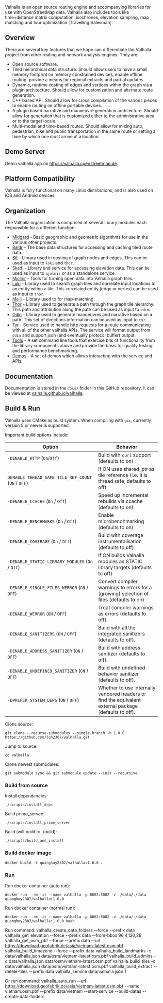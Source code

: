 Valhalla is an open source routing engine and accompanying libraries for use with OpenStreetMap data. Valhalla also includes tools like time+distance matrix computation, isochrones, elevation sampling, map matching and tour optimization (Travelling Salesman).

## Overview

There are several key features that we hope can differentiate the Valhalla project from other routing and network analysis engines. They are:

- Open source software.
- Tiled hierarchical data structure. Should allow users to have a small memory footprint on memory constrained devices, enable offline routing, provide a means for regional extracts and partial updates.
- Dynamic, runtime costing of edges and vertices within the graph via a plugin architecture. Should allow for customization and alternate route generation.
- C++ based API. Should allow for cross compilation of the various pieces to enable routing on offline portable devices.
- A plugin based narrative and manoeuvre generation architecture. Should allow for generation that is customized either to the administrative area or to the target locale.
- Multi-modal and time-based routes. Should allow for mixing auto, pedestrian, bike and public transportation in the same route or setting a time by which one must arrive at a location.

## Demo Server

Demo valhalla app on https://valhalla.openstreetmap.de.

## Platform Compatibility

Valhalla is fully functional on many Linux distributions, and is also used on iOS and Android devices.

## Organization

The Valhalla organization is comprised of several library modules each responsible for a different function:

- [Midgard](https://github.com/valhalla/valhalla/tree/master/valhalla/midgard) - Basic geographic and geometric algorithms for use in the various other projects.
- [Baldr](https://github.com/valhalla/valhalla/tree/master/valhalla/baldr) - The base data structures for accessing and caching tiled route data.
- [Sif](https://github.com/valhalla/valhalla/tree/master/valhalla/sif) - Library used in costing of graph nodes and edges. This can be used as input to `loki` and `thor`.
- [Skadi](https://github.com/valhalla/valhalla/tree/master/valhalla/skadi) - Library and service for accessing elevation data. This can be used as input to `mjolnir` or as a standalone service.
- [Mjolnir](https://github.com/valhalla/valhalla/tree/master/valhalla/mjolnir) - Tools for turning open data into Valhalla graph tiles.
- [Loki](https://github.com/valhalla/valhalla/tree/master/valhalla/loki) - Library used to search graph tiles and correlate input locations to an entity within a tile. This correlated entity (edge or vertex) can be used as input to `thor`.
- [Meili](https://github.com/valhalla/valhalla/tree/master/valhalla/meili) - Library used to for map-matching.
- [Thor](https://github.com/valhalla/valhalla/tree/master/valhalla/thor) - Library used to generate a path through the graph tile hierarchy. This path and attribution along the path can be used as input to `odin`.
- [Odin](https://github.com/valhalla/valhalla/tree/master/valhalla/odin) - Library used to generate manoeuvres and narrative based on a path. This set of directions information can be used as input to `tyr`.
- [Tyr](https://github.com/valhalla/valhalla/tree/master/valhalla/tyr) - Service used to handle http requests for a route communicating with all of the other valhalla APIs. The service will format output from `odin` and support json (and eventually protocol buffer) output.
- [Tools](https://github.com/valhalla/valhalla/tree/master/src) - A set command line tools that exercise bits of functionality from the library components above and provide the basis for quality testing and performance benchmarking.
- [Demos](https://github.com/valhalla/demos) - A set of demos which allows interacting with the service and APIs.

## Documentation

Documentation is stored in the `docs/` folder in this GitHub repository. It can be viewed at [valhalla.github.io/valhalla](https://valhalla.github.io/valhalla).

## Build & Run

Valhalla uses CMake as build system. When compiling with `gcc`, currently version 5 or newer is supported.

Important build options include:

| Option                                               | Behavior                                                                                                      |
| ---------------------------------------------------- | ------------------------------------------------------------------------------------------------------------- |
| `-DENABLE_HTTP` (`On`/`Off`)                         | Build with `curl` support (defaults to on)                                                                    |
| `-DENABLE_THREAD_SAFE_TILE_REF_COUNT` (`ON` / `OFF`) | If ON uses shared_ptr as tile reference (i.e. it is thread safe, defaults to off)                             |
| `-DENABLE_CCACHE` (`On` / `Off`)                     | Speed up incremental rebuilds via ccache (defaults to on)                                                     |
| `-DENABLE_BENCHMARKS` (`On` / `Off`)                 | Enable microbenchmarking (defaults to on)                                                                     |
| `-DENABLE_COVERAGE` (`On` / `Off`)                   | Build with coverage instrumentalisation (defaults to off)                                                     |
| `-DENABLE_STATIC_LIBRARY_MODULES` (`On` / `Off`)     | If ON builds Valhalla modules as STATIC library targets (defaults to off)                                     |
| `-DENABLE_SINGLE_FILES_WERROR` (`ON` / `OFF`)        | Convert compiler warnings to errors for a (growing) selection of files (defaults to on)                       |
| `-DENABLE_WERROR` (`ON` / `OFF`)                     | Treat compiler warnings as errors (defaults to off).                                                          |
| `-DENABLE_SANITIZERS` (`ON` / `OFF`)                 | Build with all the integrated sanitizers (defaults to off).                                                   |
| `-DENABLE_ADDRESS_SANITIZER` (`ON` / `OFF`)          | Build with address sanitizer (defaults to off).                                                               |
| `-DENABLE_UNDEFINED_SANITIZER` (`ON` / `OFF`)        | Build with undefined behavior sanitizer (defaults to off).                                                    |
| `-DPREFER_SYSTEM_DEPS` (`ON` / `OFF`)                | Whether to use internally vendored headers or find the equivalent external package (defaults to off).         |

Clone source:

    git clone --recurse-submodules --single-branch -b 1.0.0 https://github.com/lqh2307/valhalla.git

Jump to source:

    cd valhalla

Clone newest submodules:

    git submodule sync && git submodule update --init --recursive

### Build from source

Install dependencies:

    ./scripts/install_deps

Build prime_servce:

    ./scripts/install_prime_server

Build (will build to ./build):

    ./scripts/build_and_install

### Build docker image

    docker build -t quanghuy2307/valhalla:1.0.0 .

### Run

Run docker container (auto run):

    docker run --rm -it --name valhalla -p 8002:8002 -v ./data/:/data quanghuy2307/valhalla:1.0.0

Run docker container (normal run):

    docker run --rm -it --name valhalla -p 8002:8002 -v ./data/:/data quanghuy2307/valhalla:1.0.0 bash

Run command:
    valhalla_create_data_folders --force --prefix data
    valhalla_get_elevation --force --prefix data --from-bbox 96,4,120,28
    valhalla_get_osm_pbf --force --prefix data --url https://download.geofabrik.de/asia/vietnam-latest.osm.pbf
    valhalla_build_timezone --force --prefix data
    valhalla_build_landmarks -c data/valhalla.json data/osm/vietnam-latest.osm.pbf
    valhalla_build_admins -c data/valhalla.json data/osm/vietnam-latest.osm.pbf
    valhalla_build_tiles -c data/valhalla.json data/osm/vietnam-latest.osm.pbf
    valhalla_build_extract --delete-tiles --prefix data
    valhalla_service data/valhalla.json 1

Or run command:
    valhalla_auto_run --url https://download.geofabrik.de/asia/vietnam-latest.osm.pbf --name vietnam.osm.pbf --prefix data/vietnam --start-service --build-datas --create-data-folders